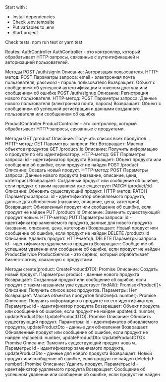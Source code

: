
Start with :
 - Install dependencies
 - Check .env.tempalte
 - Put variables to .env
 - Start project
   
Check tests: npm run test or yarn test

Routes:
AuthController
AuthController - это контроллер, который обрабатывает HTTP-запросы, связанные с аутентификацией и авторизацией пользователей.

Методы
POST /auth/signin
Описание: Авторизация пользователя.
HTTP-метод: POST
Параметры запроса: email - электронная почта пользователя, password - пароль пользователя
Возвращает: Объект с сообщением об успешной аутентификации и токеном доступа или сообщением об ошибке
POST /auth/signup
Описание: Регистрация нового пользователя.
HTTP-метод: POST
Параметры запроса: Данные нового пользователя (электронная почта, пароль)
Возвращает: Объект с сообщением об успешной регистрации и данными созданного пользователя или сообщением об ошибке

ProductController
ProductController - это контроллер, который обрабатывает HTTP-запросы, связанные с продуктами.

Методы
GET /product
Описание: Получить список всех продуктов.
HTTP-метод: GET
Параметры запроса: Нет
Возвращает: Массив объектов продуктов
GET /product/:id
Описание: Получить информацию о продукте по его идентификатору.
HTTP-метод: GET
Параметры запроса: id - идентификатор продукта
Возвращает: Объект продукта или сообщение об ошибке, если продукт не найден
POST /product
Описание: Создать новый продукт.
HTTP-метод: POST
Параметры запроса: Данные нового продукта (название, описание, цена, категория)
Возвращает: Созданный продукт или сообщение об ошибке, если продукт с таким названием уже существует
PATCH /product/:id
Описание: Обновить существующий продукт.
HTTP-метод: PATCH
Параметры запроса: id - идентификатор обновляемого продукта, данные для обновления (название, описание, цена, категория)
Возвращает: Обновленный продукт или сообщение об ошибке, если продукт не найден
PUT /product/:id
Описание: Заменить существующий продукт новым.
HTTP-метод: PUT
Параметры запроса: id - идентификатор заменяемого продукта, данные для нового продукта (название, описание, цена, категория)
Возвращает: Новый продукт или сообщение об ошибке, если продукт не найден
DELETE /product/:id
Описание: Удалить продукт.
HTTP-метод: DELETE
Параметры запроса: id - идентификатор удаляемого продукта
Возвращает: Сообщение об успешном удалении или сообщение об ошибке, если продукт не найден
ProductService
ProductService - это сервис, который обрабатывает бизнес-логику, связанную с продуктами.

Методы
create(product: CreateProductDTO): Promise<any>
Описание: Создать новый продукт.
Параметры: product - данные нового продукта
Возвращает: Созданный продукт или сообщение об ошибке, если продукт с таким названием уже существует
findAll(): Promise<Product[]>
Описание: Получить список всех продуктов.
Параметры: Нет
Возвращает: Массив объектов продуктов
findOne(id: number): Promise<any>
Описание: Получить информацию о продукте по его идентификатору.
Параметры: id - идентификатор продукта
Возвращает: Объект продукта или сообщение об ошибке, если продукт не найден
update(id: number, updateProductDto: UpdateProductDTO): Promise<any>
Описание: Обновить существующий продукт.
Параметры: id - идентификатор обновляемого продукта, updateProductDto - данные для обновления
Возвращает: Обновленный продукт или сообщение об ошибке, если продукт не найден
replace(id: number, updateProductDto: UpdateProductDTO): Promise<any>
Описание: Заменить существующий продукт новым.
Параметры: id - идентификатор заменяемого продукта, updateProductDto - данные для нового продукта
Возвращает: Новый продукт или сообщение об ошибке, если продукт не найден
delete(id: number): Promise<any>
Описание: Удалить продукт.
Параметры: id - идентификатор удаляемого продукта
Возвращает: Сообщение об успешном удалении или сообщение об ошибке, если продукт не найден
